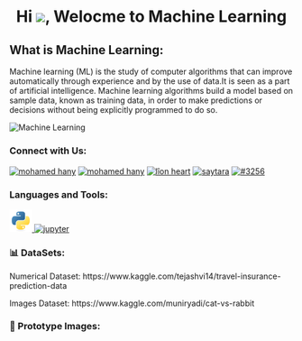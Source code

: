 <h1 align="center">Hi <img src="https://raw.githubusercontent.com/MartinHeinz/MartinHeinz/master/wave.gif" width="30px">, Welocme to Machine Learning</h1>

<h2 align="left">What is Machine Learning:</h3>
<p>Machine learning (ML) is the study of computer algorithms that can improve automatically through experience and by the use of data.It is seen as a part of artificial intelligence. Machine learning algorithms build a model based on sample data, known as training data, in order to make predictions or decisions without being explicitly programmed to do so.</p>

<!-- cover -->
![Machine Learning](https://user-images.githubusercontent.com/73343985/151660292-7c7b23ff-345d-4a4a-a17b-571a543eb956.jpeg)

<h3 align="left">Connect with Us:</h3>
<p align="left">
<a href="https://www.linkedin.com/in/mohamed-hany-5004971b5" target="blank"><img align="center" src="https://raw.githubusercontent.com/rahuldkjain/github-profile-readme-generator/master/src/images/icons/Social/linked-in-alt.svg" alt="mohamed hany" height="30" width="40" /></a>
<a href="https://www.facebook.com/" target="blank"><img align="center" src="https://raw.githubusercontent.com/rahuldkjain/github-profile-readme-generator/master/src/images/icons/Social/facebook.svg" alt="mohamed hany" height="30" width="40" /></a>
<a href="https://www.youtube.com/channel/UCJICNlATVGJYHxb1KOx6nYQ" target="blank"><img align="center" src="https://raw.githubusercontent.com/rahuldkjain/github-profile-readme-generator/master/src/images/icons/Social/youtube.svg" alt="lîon heart" height="30" width="40" /></a>
<a href="https://codeforces.com/profile/saytara" target="blank"><img align="center" src="https://raw.githubusercontent.com/rahuldkjain/github-profile-readme-generator/master/src/images/icons/Social/codeforces.svg" alt="saytara" height="30" width="40" /></a>
<a href="https://discord.gg/#3256" target="blank"><img align="center" src="https://raw.githubusercontent.com/rahuldkjain/github-profile-readme-generator/master/src/images/icons/Social/discord.svg" alt="#3256" height="30" width="40" /></a>
</p>

<h3 align="left">Languages and Tools:</h3>
<p align="left"> <a href="https://www.python.org" target="_blank" rel="noreferrer"> <img src="https://raw.githubusercontent.com/devicons/devicon/master/icons/python/python-original.svg" alt="python" width="40" height="40"/> </a><a href="https://jupyter.org/" target="_blank" rel="noreferrer"> <img src="https://logodix.com/logo/1741450.png" alt="jupyter" width="40" height="40"/> </a> 
</p>

<h3 align="left">📊 DataSets:</h3>
<p align="left">Numerical Dataset: https://www.kaggle.com/tejashvi14/travel-insurance-prediction-data</p>
<p align="left">Images Dataset:  https://www.kaggle.com/muniryadi/cat-vs-rabbit</p>

<h3 align="left">📸 Prototype Images:</h3>


